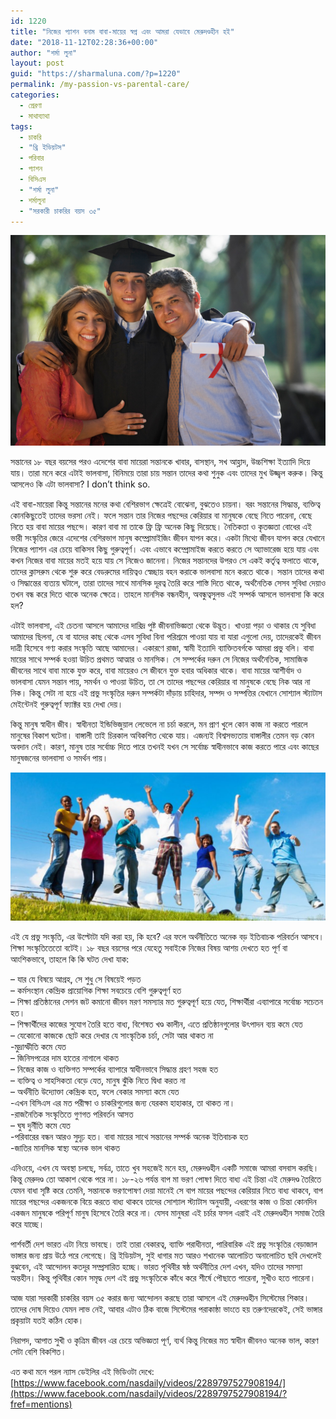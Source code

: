 ```yaml
---
id: 1220
title: "নিজের প্যাশন বনাম বাবা-মায়ের স্বপ্ন এবং আমরা যেভাবে মেরুদণ্ডহীন হই"
date: "2018-11-12T02:28:36+00:00"
author: "শর্মা লুনা"
layout: post
guid: "https://sharmaluna.com/?p=1220"
permalink: /my-passion-vs-parental-care/
categories:
  - প্রেরণা
  - মাথাব্যাথা
tags:
  - চাকরি
  - "থ্রি ইডিয়টস"
  - পরিবার
  - প্যাশন
  - বিসিএস
  - "শর্মা লুনা"
  - শর্মালুনা
  - "সরকারী চাকরির বয়স ৩৫"
---
```


[![](/assets/images/wp-content/uploads/2018/11/college-grad-with-parents.jpg)](/assets/images/wp-content/uploads/2018/11/college-grad-with-parents.jpg)

সন্তানের ১৮ বছর বয়সের পরও এদেশের বাবা মায়েরা সন্তানকে খাবার, বাসস্থান, সখ আহ্লাদ, উচ্চশিক্ষা ইত্যাদি দিয়ে যায়। তারা মনে করে এটাই ভালবাসা, বিনিময়ে তারা চায় সন্তান তাদের কথা শুনুক এবং তাদের মুখ উজ্জ্বল করুক। কিন্তু আসলেও কি এটা ভালবাসা? I don’t think so.

এই বাবা-মায়েরা কিন্তু সন্তানের মনের কথা বেশিরভাগ ক্ষেত্রেই বোঝেনা, বুঝতেও চায়না। বরং সন্তানের সিদ্ধান্ত, ব্যক্তিত্ব কোনকিছুতেই তাদের ভরসা নেই। ফলে সন্তান তার নিজের পছন্দের কেরিয়ার বা মানুষকে বেছে নিতে পারেনা, বেছে নিতে হয় বাবা মায়ের পছন্দে। কারণ বাবা মা তাকে ফ্রি ফ্রি অনেক কিছু দিয়েছে। নৈতিকতা ও কৃতজ্ঞতা বোধের এই ভারী সংস্কৃতির জেরে এদেশের বেশিরভাগ মানুষ কম্প্রোমাইজিং জীবন যাপন করে। একটা মিথ্যে জীবন যাপন করে যেখানে নিজের প্যাশন এর চেয়ে বাকিসব কিছু গুরুত্বপূর্ণ। এবং এভাবে কম্প্রোমাইজ করতে করতে সে অ্যাভারেজ হয়ে যায় এবং কখন নিজের বাবা মায়ের মতই হয়ে যায় সে নিজেও জানেনা। নিজের সন্তানদের উপরও সে একই কর্তৃত্ব ফলাতে থাকে, তাদের ক্লাসরুম থেকে শুরু করে বেডরুমের দায়িত্বও স্বেচ্ছায় বহন করাকে ভালবাসা মনে করতে থাকে। সন্তান তাদের কথা ও সিদ্ধান্তের ব্যত্যয় ঘটালে, তারা তাদের সাথে মানসিক দূরত্ব তৈরি করে শাস্তি দিতে থাকে, অর্থনৈতিক সেসব সুবিধা দেয়াও তখন বন্ধ করে দিতে থাকে অনেক ক্ষেত্রে। তাহলে মানসিক বন্ধনহীন, অবন্ধুত্বসুলভ এই সম্পর্ক আসলে ভালবাসা কি করে হল?

এটাই ভালবাসা, এই চেতনা আসলে আমাদের দারিদ্র পুষ্ট জীবনাভিজ্ঞতা থেকে উদ্ভূত। খাওয়া পড়া ও থাকার যে সুবিধা আমাদের ছিলনা, যে বা যাদের কাছ থেকে এসব সুবিধা বিনা পরিশ্রমে পাওয়া যায় বা যারা এগুলো দেয়, তাদেরকেই জীবন দাত্রী হিসেবে গণ্য করার সংস্কৃতি আছে আমাদের। একারণে রাজা, স্বামী ইত্যাদি ব্যাক্তিতবর্গকে আমরা প্রভু বলি। বাবা মায়ের সাথে সম্পর্ক হওয়া উচিত প্রথমত আত্মার ও মানসিক। সে সম্পর্কের দরুন সে নিজের অর্থনৈতিক, সামাজিক জীবনের সাথে বাবা মাকে যুক্ত করে, বাবা মায়েরও সে জীবনে যুক্ত হবার অধিকার থাকে। বাবা মায়ের আশীর্বাদ ও ভালবাসা যেমন সন্তান পায়, সমর্থন ও পাওয়া উচিত, তা সে তাদের পছন্দের কেরিয়ার বা মানুষকে বেছে নিক আর না নিক। কিন্তু সেটা না হয়ে এই প্রভু সংস্কৃতির দরুন সম্পর্কটা দাঁড়ায় চাহিদার, সম্পদ ও সম্পত্তির যেখানে সোশ্যাল স্ট্যাটাস মেইন্টেনই গুরুত্বপূর্ণ ফ্যাক্টর হয় দেখা দেয়।

কিন্তু মানুষ স্বাধীন জীব। স্বাধীনতা ইন্ডিভিজুয়াল লেভেলে না চর্চা করলে, মন প্রাণ খুলে কোন কাজ না করতে পারলে মানুষের বিকাশ ঘটেনা। বাঙ্গালী তাই চিরকাল অবিকশিত থেকে যায়। এজন্যই বিশ্বসভ্যতায় বাঙ্গালীর তেমন বড় কোন অবদান নেই। কারণ, মানুষ তার সর্বোচ্চ দিতে পারে তখনই যখন সে সর্বোচ্চ স্বাধীনভাবে কাজ করতে পারে এবং কাছের মানুষজনের ভালবাসা ও সমর্থন পায়।

[![](/assets/images/wp-content/uploads/2018/11/AAEAAQAAAAAAAAP1AAAAJDA0MjE4ZWIzLTQxYzItNDNiMy05YWY5LWI3MDYyZDU1Y2ExMg-1200x565-1.jpg)](/assets/images/wp-content/uploads/2018/11/AAEAAQAAAAAAAAP1AAAAJDA0MjE4ZWIzLTQxYzItNDNiMy05YWY5LWI3MDYyZDU1Y2ExMg-1200x565-1.jpg)

এই যে প্রভু সংস্কৃতি, এর উল্টোটা যদি করা হয়, কি হবে? এর ফলে অর্থনীতিতে অনেক বড় ইতিবাচক পরিবর্তন আসবে। শিক্ষা সংস্কৃতিতেতো বটেই। ১৮ বছর বয়সের পরে যেহেতু সবাইকে নিজের বিষয় আশয় দেখতে হত পূর্ণ বা আংশিকভাবে, তাহলে কি কি ঘটত দেখা যাক:

– যার যে বিষয়ে আগ্রহ, সে শুধু সে বিষয়েই পড়ত  
– কর্মসংস্থান কেন্দ্রিক প্রায়োগিক শিক্ষা সবচেয়ে বেশি গুরুত্বপূর্ণ হত  
– শিক্ষা প্রতিষ্ঠানের সেশন জট কমানো জীবন মরণ সমস্যার মত গুরুত্বপূর্ণ হয়ে যেত, শিক্ষার্থীরা এব্যাপারে সর্বোচ্চ সচেতন হত।  
– শিক্ষার্থীদের কাজের সুযোগ তৈরি হতে বাধ্য, বিশেষত খণ্ড কালীন, এতে প্রতিষ্ঠানগুলোর উৎপাদন ব্যয় কমে যেত  
– যেকোনো কাজকে ছোট করে দেখার যে সাংস্কৃতিক চর্চা, সেটা আর থাকত না  
-মুদ্রাস্ফীতি কমে যেত  
– জিনিসপত্রের দাম হাতের নাগালে থাকত  
– নিজের কাজ ও ব্যক্তিগত সম্পর্কের ব্যাপারে স্বাধীনভাবে সিদ্ধান্ত গ্রহণ সহজ হত  
– ব্যক্তিত্ব ও সাহসিকতা বেড়ে যেত, মানুষ ঝুঁকি নিতে দ্বিধা করত না  
– অর্থনীতি উদ্যোক্তা কেন্দ্রিক হত, ফলে বেকার সমস্যা কমে যেত  
-এখন বিসিএস এর মত পরীক্ষা ও চাকরিগুলোর জন্য যেরকম হাহাকার, তা থাকত না।  
-রাজনৈতিক সংস্কৃতিতে গুণগত পরিবর্তন আসত  
– ঘুষ দুর্নীতি কমে যেত  
-পরিবারের বন্ধন আরও সুদৃঢ় হত। বাবা মায়ের সাথে সন্তানের সম্পর্ক অনেক ইতিবাচক হত  
-জাতির মানসিক স্বাস্থ্য অনেক ভাল থাকত

এনিওয়ে, এখন যে অবস্থা চলছে, সর্বত্র, তাতে খুব সহজেই মনে হয়, মেরুদণ্ডহীন একটি সমাজে আমরা বসবাস করছি। কিন্তু মেরুদণ্ড তো আকাশ থেকে পরে না। ১৮-২৬ পর্যন্ত বাপ মা ভরণ পোষণ দিতে বাধ্য এই চিন্তা এই মেরুদণ্ড তৈরিতে যেমন বাধা সৃষ্টি করে তেমনি, সন্তানকে ভরণপোষণ দেয়া মানেই সে বাপ মায়ের পছন্দের কেরিয়ার নিতে বাধ্য থাকবে, বাপ মায়ের পছন্দের একজনকে বিয়ে করতে বাধ্য থাকবে তাদের সোশ্যাল স্ট্যাটাস অনুযায়ী, এধরণের কাজ ও চিন্তা কোনদিন একজন মানুষকে পরিপূর্ণ মানুষ হিসেবে তৈরি করে না। যেসব মানুষরা এই চর্চার ফসল এরাই এই মেরুদণ্ডহীন সমাজ তৈরি করে যাচ্ছে।

পার্শবর্তী দেশ ভারত এটা নিয়ে ভাবছে। তাই তারা বেকারত্ব, ব্যাক্তি পরাধীনতা, পারিবারিক এই প্রভু সংস্কৃতির বেড়াজাল ভাঙ্গার জন্য প্রায় উঠে পরে লেগেছে। থ্রি ইডিয়টস, সুই ধাগার মত আরও শখানেক আলোচিত অনালোচিত ছবি দেখলেই বুঝবেন, এই আন্দোলন কতদূর সম্প্রসারিত হচ্ছে। ভারত পৃথিবীর ষষ্ঠ অর্থনীতির দেশ এখন, যদিও তাদের সমস্যা অন্তহীন। কিন্তু পৃথিবীর কোন সমৃদ্ধ দেশ এই প্রভু সংস্কৃতিকে কাঁধে করে শীর্ষে পৌছাতে পারেনা, সুখীও হতে পারেনা।

আজ যারা সরকারী চাকরির বয়স ৩৫ করার জন্য আন্দোলন করছে তারা আসলে এই মেরুদণ্ডহীন সিস্টেমের শিকার। তাদের দোষ দিয়েও যেমন লাভ নেই, আবার এটাও ঠিক বাজে সিস্টেমের পরাকাষ্ঠা ভাংতে হয় তরুণদেরকেই, সেই ভাঙ্গার প্রকৃয়াটা যতই কঠিন হোক।

নিরাপদ, আপাত সুখী ও কৃত্রিম জীবন এর চেয়ে অভিজ্ঞতা পূর্ণ, ব্যর্থ কিন্তু নিজের মত স্বাধীন জীবনও অনেক ভাল, কারণ সেটা বেশি বিকশিত।

এত কথা মনে পরল ন্যাস ডেইলির এই ভিডিওটা দেখে:  
[https://www.facebook.com/nasdaily/videos/2289797527908194/](https://www.facebook.com/nasdaily/videos/2289797527908194/?fref=mentions)
